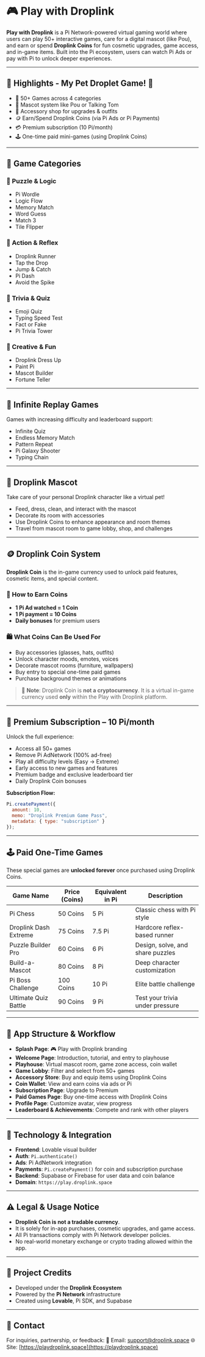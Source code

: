 
# 🎮 Play with Droplink

**Play with Droplink** is a Pi Network-powered virtual gaming world where users can play 50+ interactive games, care for a digital mascot (like Pou), and earn or spend **Droplink Coins** for fun cosmetic upgrades, game access, and in-game items. Built into the Pi ecosystem, users can watch Pi Ads or pay with Pi to unlock deeper experiences.

---

## 🌟 Highlights - My Pet Droplet Game! 🐾
- 🧩 50+ Games across 4 categories
- 🐾 Mascot system like Pou or Talking Tom
- 🧢 Accessory shop for upgrades & outfits
- 🪙 Earn/Spend Droplink Coins (via Pi Ads or Pi Payments)
- 💳 Premium subscription (10 Pi/month)
- 🕹️ One-time paid mini-games (using Droplink Coins)

---

## 🧠 Game Categories

### 🧩 Puzzle & Logic
- Pi Wordle
- Logic Flow
- Memory Match
- Word Guess
- Match 3
- Tile Flipper

### 🚀 Action & Reflex
- Droplink Runner
- Tap the Drop
- Jump & Catch
- Pi Dash
- Avoid the Spike

### 🧠 Trivia & Quiz
- Emoji Quiz
- Typing Speed Test
- Fact or Fake
- Pi Trivia Tower

### 🎨 Creative & Fun
- Droplink Dress Up
- Paint Pi
- Mascot Builder
- Fortune Teller

---

## 🔁 Infinite Replay Games

Games with increasing difficulty and leaderboard support:
- Infinite Quiz
- Endless Memory Match
- Pattern Repeat
- Pi Galaxy Shooter
- Typing Chain

---

## 🐾 Droplink Mascot

Take care of your personal Droplink character like a virtual pet!

- Feed, dress, clean, and interact with the mascot
- Decorate its room with accessories
- Use Droplink Coins to enhance appearance and room themes
- Travel from mascot room to game lobby, shop, and challenges

---

## 🪙 Droplink Coin System

**Droplink Coin** is the in-game currency used to unlock paid features, cosmetic items, and special content.

### 🎥 How to Earn Coins
- **1 Pi Ad watched = 1 Coin**
- **1 Pi payment = 10 Coins**
- **Daily bonuses** for premium users

### 🛍️ What Coins Can Be Used For
- Buy accessories (glasses, hats, outfits)
- Unlock character moods, emotes, voices
- Decorate mascot rooms (furniture, wallpapers)
- Buy entry to special one-time paid games
- Purchase background themes or animations

> 🛑 **Note**: Droplink Coin is **not a cryptocurrency**. It is a virtual in-game currency used **only** within the Play with Droplink platform.

---

## 💎 Premium Subscription – 10 Pi/month

Unlock the full experience:

- Access all 50+ games
- Remove Pi AdNetwork (100% ad-free)
- Play all difficulty levels (Easy → Extreme)
- Early access to new games and features
- Premium badge and exclusive leaderboard tier
- Daily Droplink Coin bonuses

**Subscription Flow:**
```js
Pi.createPayment({
  amount: 10,
  memo: "Droplink Premium Game Pass",
  metadata: { type: "subscription" }
});
````

---

## 🕹️ Paid One-Time Games

These special games are **unlocked forever** once purchased using Droplink Coins.

| Game Name             | Price (Coins) | Equivalent in Pi | Description                      |
| --------------------- | ------------- | ---------------- | -------------------------------- |
| Pi Chess              | 50 Coins      | 5 Pi             | Classic chess with Pi style      |
| Droplink Dash Extreme | 75 Coins      | 7.5 Pi           | Hardcore reflex-based runner     |
| Puzzle Builder Pro    | 60 Coins      | 6 Pi             | Design, solve, and share puzzles |
| Build-a-Mascot        | 80 Coins      | 8 Pi             | Deep character customization     |
| Pi Boss Challenge     | 100 Coins     | 10 Pi            | Elite battle challenge           |
| Ultimate Quiz Battle  | 90 Coins      | 9 Pi             | Test your trivia under pressure  |

---

## 🧭 App Structure & Workflow

* **Splash Page**: 🎮 Play with Droplink branding
* **Welcome Page**: Introduction, tutorial, and entry to playhouse
* **Playhouse**: Virtual mascot room, game zone access, coin wallet
* **Game Lobby**: Filter and select from 50+ games
* **Accessory Store**: Buy and equip items using Droplink Coins
* **Coin Wallet**: View and earn coins via ads or Pi
* **Subscription Page**: Upgrade to Premium
* **Paid Games Page**: Buy one-time access with Droplink Coins
* **Profile Page**: Customize avatar, view progress
* **Leaderboard & Achievements**: Compete and rank with other players

---

## 🔐 Technology & Integration

* **Frontend**: Lovable visual builder
* **Auth**: `Pi.authenticate()`
* **Ads**: Pi AdNetwork integration
* **Payments**: `Pi.createPayment()` for coin and subscription purchase
* **Backend**: Supabase or Firebase for user data and coin balance
* **Domain**: `https://play.droplink.space`

---

## ⚠️ Legal & Usage Notice

* **Droplink Coin is not a tradable currency**.
* It is solely for in-app purchases, cosmetic upgrades, and game access.
* All Pi transactions comply with Pi Network developer policies.
* No real-world monetary exchange or crypto trading allowed within the app.

---

## 📍 Project Credits

* Developed under the **Droplink Ecosystem**
* Powered by the **Pi Network** infrastructure
* Created using **Lovable**, Pi SDK, and Supabase

---

## 📣 Contact

For inquiries, partnership, or feedback:
📧 Email: [support@droplink.space](mailto:support@laydroplink.space)
🌐 Site: [https://playdroplink.space](https://playdroplink.space)


